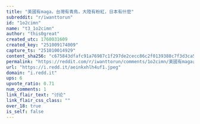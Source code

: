 ```yaml
---
title: "美國有maga，台灣有青鳥，大陸有粉紅，日本有什麼"
subreddit: "r/iwanttorun"
id: "1o2cimn"
name: "t3_1o2cimn"
author: "this0great"
created_utc: 1760031609
created_key: "251009174009"
capture_ts: "251010014929"
content_sha256: "c675843dfafc91a76987c1f297de2cecc86c2f0139388c7f3d3ca57b944edf08"
permalink: "https://reddit.com/r/iwanttorun/comments/1o2cimn/美國有maga台灣有青鳥大陸有粉紅日本有什麼/"
url: "https://i.redd.it/aeinkxhlh4uf1.jpeg"
domain: "i.redd.it"
ups: 6
upvote_ratio: 0.71
num_comments: 1
link_flair_text: "讨论"
link_flair_css_class: ""
over_18: true
is_self: false
---
```


